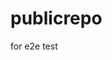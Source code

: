 # publicrepo
for e2e test


































































































































































































































































































































































































































































































































































































